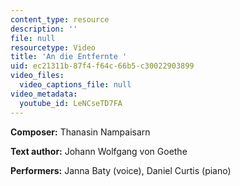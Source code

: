 ```yaml
---
content_type: resource
description: ''
file: null
resourcetype: Video
title: 'An die Entfernte '
uid: ec21311b-87f4-f64c-66b5-c30022903899
video_files:
  video_captions_file: null
video_metadata:
  youtube_id: LeNCseTD7FA
---
```


**Composer:** Thanasin Nampaisarn

**Text author:** Johann Wolfgang von Goethe

**Performers:** Janna Baty (voice), Daniel Curtis (piano)